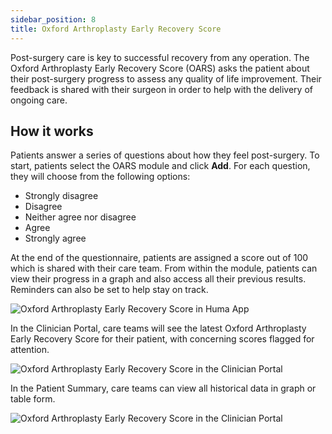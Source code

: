 ```yaml
---
sidebar_position: 8
title: Oxford Arthroplasty Early Recovery Score
---
```


Post-surgery care is key to successful recovery from any operation. The Oxford Arthroplasty Early Recovery Score (OARS) asks the patient about their post-surgery progress to assess any quality of life improvement. Their feedback is shared with their surgeon in order to help with the delivery of ongoing care.

## How it works

Patients answer a series of questions about how they feel post-surgery. To start, patients select the OARS module and click **Add**. For each question, they will choose from the following options:
- Strongly disagree
- Disagree
- Neither agree nor disagree
- Agree
- Strongly agree

At the end of the questionnaire, patients are assigned a score out of 100 which is shared with their care team. From within the module, patients can view their progress in a graph and also access all their previous results. Reminders can also be set to help stay on track.

![Oxford Arthroplasty Early Recovery Score in Huma App](./assets/oars.png)

In the Clinician Portal, care teams will see the latest Oxford Arthroplasty Early Recovery Score for their patient, with concerning scores flagged for attention.

![Oxford Arthroplasty Early Recovery Score in the Clinician Portal](./assets/cp-patient-list-oars.png)

In the Patient Summary, care teams can view all historical data in graph or table form.

![Oxford Arthroplasty Early Recovery Score in the Clinician Portal](./assets/cp-module-details-oars.png)

